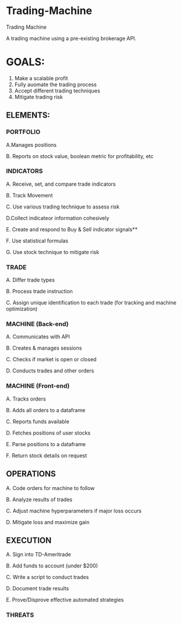 # Trading-Machine
Trading Machine

A trading machine using a pre-existing brokerage API.

# GOALS:


1. Make a scalable profit
2. Fully auomate the trading process
3. Accept different trading techniques
4. Mitigate trading risk



## ELEMENTS:



### PORTFOLIO


A.Manages positions

B. Reports on stock value, boolean metric for profitability, etc




### INDICATORS


A. Receive, set, and compare trade indicators

B. Track Movement

C. Use various trading technique to assess risk

D.Collect indicateor information cohesively

E. Create and respond to Buy & Sell indicator signals**

F. Use statistical formulas

G. Use stock technique to mitigate risk


### TRADE


A. Differ trade types

B. Process trade instruction

C. Assign unique identification to each trade (for tracking and machine optimization)




### MACHINE (Back-end)

A. Communicates with API

B. Creates & manages sessions

C. Checks if market is open or closed

D. Conducts trades and other orders



### MACHINE (Front-end)

A. Tracks orders 

B. Adds all orders to a dataframe

C. Reports funds available

D. Fetches positions of user stocks

E. Parse positions to a dataframe

F. Return stock details on request




## OPERATIONS

A. Code orders for machine to follow

B. Analyze results of trades

C. Adjust machine hyperparameters if major loss occurs

D. Mitigate loss and maximize gain


## EXECUTION

A. Sign into TD-Ameritrade

B. Add funds to account (under $200)

C. Write a script to conduct trades

D. Document trade results

E. Prove/Disprove effective automated strategies


### THREATS
